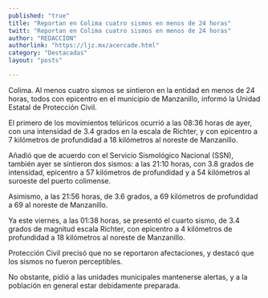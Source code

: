 ```yaml
---
published: "true"
title: "Reportan en Colima cuatro sismos en menos de 24 horas"
twitt: "Reportan en Colima cuatro sismos en menos de 24 horas"
author: "REDACCION"
authorlink: "https://ljz.mx/acercade.html"
category: "Destacadas"
layout: "posts"

---
```



  Colima. Al menos cuatro sismos se sintieron en la entidad en menos de 24 horas, todos con epicentro en el municipio de Manzanillo, informó la Unidad Estatal de Protección Civil.



  El primero de los movimientos telúricos ocurrió a las 08:36 horas de ayer, con una intensidad de 3.4 grados en la escala de Richter, y con epicentro a 7 kilómetros de profundidad a 18 kilómetros al noreste de Manzanillo.



  Añadió que de acuerdo con el Servicio Sismológico Nacional (SSN), también ayer se sintieron dos sismos: a las 21:10 horas, con 3.8 grados de intensidad, epicentro a 57 kilómetros de profundidad y a 54 kilómetros al suroeste del puerto colimense.



  Asimismo, a las 21:56 horas, de 3.6 grados, a 69 kilómetros de profundidad a 69 al noreste de Manzanillo.



  Ya este viernes, a las 01:38 horas, se presentó el cuarto sismo, de 3.4 grados de magnitud escala Richter, con epicentro a 4 kilómetros de profundidad a 18 kilómetros al noreste de Manzanillo.



  Protección Civil precisó que no se reportaron afectaciones, y destacó que los sismos no fueron perceptibles.



  No obstante, pidió a las unidades municipales mantenerse alertas, y a la población en general estar debidamente preparada.

